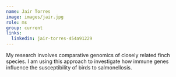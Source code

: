 ```yaml
---
name: Jair Torres
image: images/jair.jpg
role: ms
group: current
links:
  linkedin: jair-torres-454a91229
---
```


My research involves comparative genomics of closely related finch species. I am using this approach to investigate how immune genes influence the susceptibility of birds to salmonellosis.
